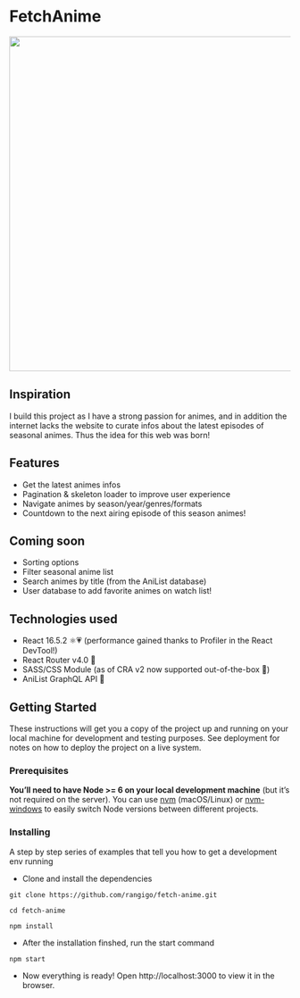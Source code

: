 # FetchAnime

<img src="https://giant.gfycat.com/HastyDrearyDodo.gif" width="600" />

## Inspiration
I build this project as I have a strong passion for animes, and in addition the internet lacks the website to curate infos about the latest episodes of seasonal animes. Thus the idea for this web was born!



## Features
* Get the latest animes infos
* Pagination & skeleton loader to improve user experience
* Navigate animes by season/year/genres/formats
* Countdown to the next airing episode of this season animes!

## Coming soon
* Sorting options 
* Filter seasonal anime list 
* Search animes by title (from the AniList database)
* User database to add favorite animes on watch list!

## Technologies used
* React 16.5.2 ⚛️️💗 (performance gained thanks to Profiler in the React DevTool!) 
* React Router v4.0 🔗
* SASS/CSS Module (as of CRA v2 now supported out-of-the-box 🙌)  
* AniList GraphQL API 👀

## Getting Started

These instructions will get you a copy of the project up and running on your local machine for development and testing purposes. See deployment for notes on how to deploy the project on a live system.

### Prerequisites

**You’ll need to have Node >= 6 on your local development machine** (but it’s not required on the server). You can use [nvm](https://github.com/creationix/nvm#installation) (macOS/Linux) or [nvm-windows](https://github.com/coreybutler/nvm-windows#node-version-manager-nvm-for-windows) to easily switch Node versions between different projects.

### Installing

A step by step series of examples that tell you how to get a development env running

* Clone and install the dependencies
```
git clone https://github.com/rangigo/fetch-anime.git

cd fetch-anime

npm install
```
 * After the installation finshed, run the start command 
 ```
 npm start
 ```
 * Now everything is ready! Open http://localhost:3000 to view it in the browser.